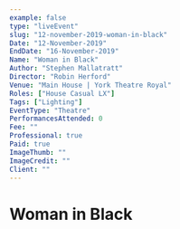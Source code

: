 ```yaml
---
example: false
type: "liveEvent"
slug: "12-november-2019-woman-in-black"
Date: "12-November-2019"
EndDate: "16-November-2019"
Name: "Woman in Black"
Author: "Stephen Mallatratt"
Director: "Robin Herford"
Venue: "Main House | York Theatre Royal"
Roles: ["House Casual LX"]
Tags: ["Lighting"]
EventType: "Theatre"
PerformancesAttended: 0
Fee: ""
Professional: true
Paid: true
ImageThumb: ""
ImageCredit: ""
Client: ""
---
```


# Woman in Black

